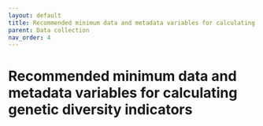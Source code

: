 ```yaml
---
layout: default
title: Recommended minimum data and metadata variables for calculating genetic diversity indicators
parent: Data collection
nav_order: 4
---
```


# Recommended minimum data and metadata variables for calculating genetic diversity indicators
